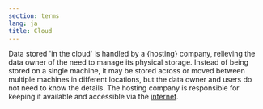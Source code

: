 ```yaml
---
section: terms
lang: ja
title: Cloud
---
```


Data stored 'in the cloud' is handled by a {hosting} company, relieving the data owner of the need to manage its physical storage. Instead of being stored on a single machine, it may be stored across or moved between multiple machines in different locations, but the data owner and users do not need to know the details. The hosting company is responsible for keeping it available and accessible via the [internet](/glossary/en/terms/internet/).